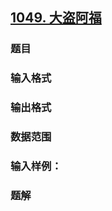 ## [1049. 大盗阿福](https://www.acwing.com/problem/content/1051/)

### 题目

### 输入格式

### 输出格式

### 数据范围

### 输入样例：



### 题解
